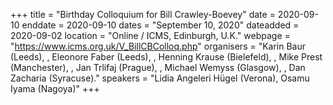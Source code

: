 +++
title = "Birthday Colloquium for Bill Crawley-Boevey"
date = 2020-09-10
enddate = 2020-09-10
dates = "September 10, 2020"
dateadded = 2020-09-02
location = "Online / ICMS, Edinburgh, U.K."
webpage = "https://www.icms.org.uk/V_BillCBColloq.php"
organisers = "Karin Baur (Leeds), , Eleonore Faber (Leeds), , Henning Krause (Bielefeld), , Mike Prest (Manchester), , Jan Trlifaj (Prague), , Michael Wemyss (Glasgow), , Dan Zacharia (Syracuse)."
speakers = "Lidia Angeleri Hügel (Verona), Osamu Iyama (Nagoya)"
+++
